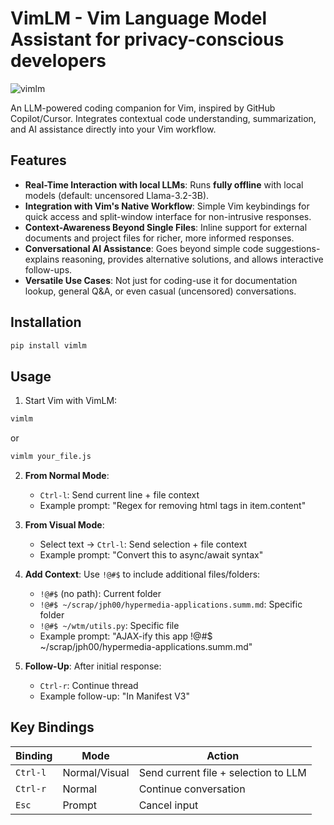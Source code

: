 # VimLM - Vim Language Model Assistant for privacy-conscious developers

![vimlm](https://github.com/user-attachments/assets/67a97048-48df-40c1-9109-53c759e85d96)

An LLM-powered coding companion for Vim, inspired by GitHub Copilot/Cursor. Integrates contextual code understanding, summarization, and AI assistance directly into your Vim workflow.

## Features

- **Real-Time Interaction with local LLMs**: Runs **fully offline** with local models (default: uncensored Llama-3.2-3B).
- **Integration with Vim's Native Workflow**: Simple Vim keybindings for quick access and split-window interface for non-intrusive responses.
- **Context-Awareness Beyond Single Files**: Inline support for external documents and project files for richer, more informed responses.
- **Conversational AI Assistance**: Goes beyond simple code suggestions-explains reasoning, provides alternative solutions, and allows interactive follow-ups. 
- **Versatile Use Cases**: Not just for coding-use it for documentation lookup, general Q&A, or even casual (uncensored) conversations.

## Installation

```zsh
pip install vimlm
```

## Usage

1. Start Vim with VimLM:

```zsh
vimlm
```

or

```zsh
vimlm your_file.js
```

2. **From Normal Mode**:
    - `Ctrl-l`: Send current line + file context
    - Example prompt: "Regex for removing html tags in item.content"

3. **From Visual Mode**:
    - Select text → `Ctrl-l`: Send selection + file context
    - Example prompt: "Convert this to async/await syntax"

4. **Add Context**: Use `!@#$` to include additional files/folders:
    - `!@#$` (no path): Current folder
    - `!@#$ ~/scrap/jph00/hypermedia-applications.summ.md`: Specific folder
    - `!@#$ ~/wtm/utils.py`: Specific file
    - Example prompt: "AJAX-ify this app !@#$ ~/scrap/jph00/hypermedia-applications.summ.md"

5. **Follow-Up**: After initial response:
    - `Ctrl-r`: Continue thread
    - Example follow-up: "In Manifest V3"

## Key Bindings

| Binding    | Mode          | Action                                 |
|------------|---------------|----------------------------------------|
| `Ctrl-l`   | Normal/Visual | Send current file + selection to LLM   |
| `Ctrl-r`   | Normal        | Continue conversation                  |
| `Esc`      | Prompt        | Cancel input                           |


